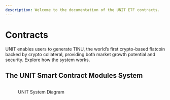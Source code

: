```yaml
---
description: Welcome to the documentation of the UNIT ETF contracts.
---
```


# Contracts

UNIT enables users to generate TINU, the world’s first crypto-based flatcoin backed by crypto collateral, providing both market growth potential and security. Explore how the system works.

## The UNIT Smart Contract Modules System

<figure><picture><source srcset="../../.gitbook/assets/UNIT diagram dark mode.png" media="(prefers-color-scheme: dark)"><img src="../../.gitbook/assets/UNIT diagram white mode.png" alt=""></picture><figcaption><p>UNIT System Diagram</p></figcaption></figure>

